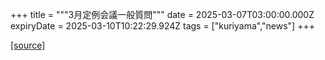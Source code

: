 +++
title = """3月定例会議一般質問"""
date = 2025-03-07T03:00:00.000Z
expiryDate = 2025-03-10T10:22:29.924Z
tags = ["kuriyama","news"]
+++


[[source]](https://www.town.kuriyama.hokkaido.jp/site/gikai/30698.html)

